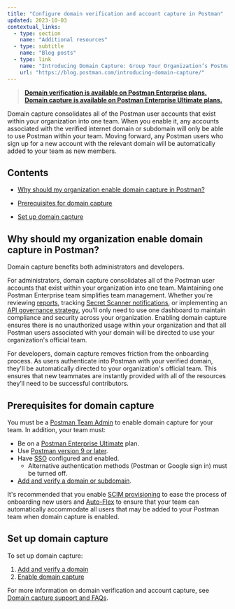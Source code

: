 ```yaml
---
title: "Configure domain verification and account capture in Postman"
updated: 2023-10-03
contextual_links:
  - type: section
    name: "Additional resources"
  - type: subtitle
    name: "Blog posts"
  - type: link
    name: "Introducing Domain Capture: Group Your Organization’s Postman Users into a Single Team"
    url: "https://blog.postman.com/introducing-domain-capture/"
---
```


> **[Domain verification is available on Postman Enterprise plans. Domain capture is available on Postman Enterprise Ultimate plans.](https://www.postman.com/pricing)**

Domain capture consolidates all of the Postman user accounts that exist within your organization into one team. When you enable it, any accounts associated with the verified internet domain or subdomain will only be able to use Postman within your team. Moving forward, any Postman users who sign up for a new account with the relevant domain will be automatically added to your team as new members.

## Contents

* [Why should my organization enable domain capture in Postman?](#why-should-my-organization-enable-domain-capture-in-postman)

* [Prerequisites for domain capture](#prerequisites-for-domain-capture)

* [Set up domain capture](#set-up-domain-capture)

## Why should my organization enable domain capture in Postman?

Domain capture benefits both administrators and developers.

For administrators, domain capture consolidates all of the Postman user accounts that exist within your organization into one team. Maintaining one Postman Enterprise team simplifies team management. Whether you're reviewing [reports](/docs/reports/reports-overview/), tracking [Secret Scanner notifications](/docs/administration/token-scanner/), or implementing an [API governance strategy](/docs/api-governance/api-governance-overview/), you'll only need to use one dashboard to maintain compliance and security across your organization. Enabling domain capture ensures there is no unauthorized usage within your organization and that all Postman users associated with your domain will be directed to use your organization's official team.

For developers, domain capture removes friction from the onboarding process. As users authenticate into Postman with your verified domain, they'll be automatically directed to your organization's official team. This ensures that new teammates are instantly provided with all of the resources they’ll need to be successful contributors.

## Prerequisites for domain capture

You must be a [Postman Team Admin](/docs/collaborating-in-postman/roles-and-permissions/#team-roles) to enable domain capture for your team. In addition, your team must:

* Be on a [Postman Enterprise Ultimate](https://www.postman.com/pricing) plan.
* Use [Postman version 9 or later](/docs/administration/enterprise/managing-enterprise-deployment/).
* Have [SSO](/docs/administration/sso/admin-sso/) configured and enabled.
    * Alternative authentication methods (Postman or Google sign in) must be turned off.
* [Add and verify a domain or subdomain](/docs/administration/domain-verification-and-capture/add-and-verify-a-domain/).

It's recommended that you enable [SCIM provisioning](/docs/administration/scim-provisioning/scim-provisioning-overview/) to ease the process of onboarding new users and [Auto-Flex](/docs/administration/billing/#using-auto-flex) to ensure that your team can automatically accommodate all users that may be added to your Postman team when domain capture is enabled.

## Set up domain capture

To set up domain capture:

1. [Add and verify a domain](/docs/administration/domain-verification-and-capture/add-and-verify-a-domain/)
2. [Enable domain capture](/docs/administration/domain-verification-and-capture/enable-domain-capture/)

For more information on domain verification and account capture, see [Domain capture support and FAQs](/docs/administration/domain-verification-and-capture/domain-capture-faqs/).

